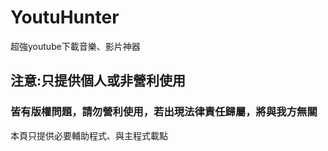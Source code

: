 # YoutuHunter
超強youtube下載音樂、影片神器
## 注意:只提供個人或非營利使用
### 皆有版權問題，請勿營利使用，若出現法律責任歸屬，將與我方無關
本頁只提供必要輔助程式、與主程式載點
